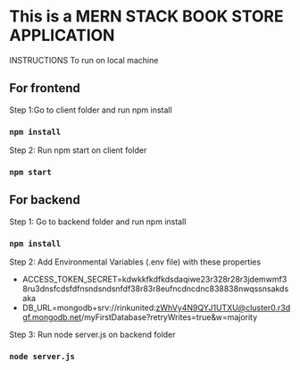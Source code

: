 # This is a MERN STACK BOOK STORE APPLICATION

INSTRUCTIONS To run on local machine

## For frontend

Step 1:Go to client folder and run npm install
### `npm install`

Step 2: Run npm start on client folder
### `npm start`


## For backend

Step 1: Go to backend folder and run npm install
### `npm install`

Step 2: Add Environmental Variables (.env file) with these properties

* ACCESS_TOKEN_SECRET=kdwkkfkdfkdsdaqiwe23r328r28r3jdemwmf38ru3dnsfcdsfdfnsndsndsnfdf38r83r8eufncdncdnc838838nwqssnsakdsaka
* DB_URL=mongodb+srv://rinkunited:zWhVy4N9QYJ1UTXU@cluster0.r3dgf.mongodb.net/myFirstDatabase?retryWrites=true&w=majority

Step 3: Run node server.js on backend folder
### `node server.js`
